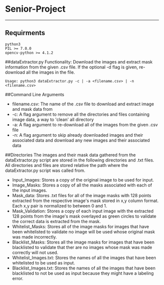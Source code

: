 # Senior-Project
***
## Requirments
```
python3
PIL >= 7.0.0
opencv-python >= 4.1.2
```

##dataExtractor.py
Functionality: Download the images and extract mask information from the given .csv file. If the optional -d flag is given, re-download all the images in the file.
```
Usage: python3 dataExtractor.py -c | -a <filename.csv> | -n <filename.csv>
``` 

##Command Line Arguments
* filename.csv: The name of the .csv file to download and extract image and mask data from
* -c: A flag argument to remove all the directories and files containing image data, a way to 'clean' all directory
* -a: A flag argument to re-download all of the images from the given .csv file
* -n: A flag argument to skip already downloaded images and their associated data and download any new images and their associated data

##Directories
The images and their mask data gathered from the dataExtractor.py script are stored in the following directories and .txt files. All directories and files are stored relative the path where the dataExtractor.py script was called from.
* Input_Images: Stores a copy of the original image to be used for input.
* Image_Masks: Stores a copy of all the masks associated with each of the input images.
* Mask_data: Stores .txt files for all of the image masks with 128 points extracted from the respective image's mask stored in x,y column format. Each x,y pair is normalized to between 0 and 1.
* Mask_Validation: Stores a copy of each input image with the extracted 128 points from the image's mask overlayed as green circles to validate the correct data is extracted from the mask.
* Whitelist_Masks: Stores all of the image masks for images that have been whitelisted to validate no image will be used whose original mask was made incorrectly.
* Blacklist_Masks: Stores all the image masks for images that have been blacklisted to validate that ther are no images whose mask was made correctly will not used.
* Whitelist_Images.txt: Stores the names of all the images that have been whitelisted to be used as input.
* Blacklist_Images.txt: Stores the names of all the images that have been blacklisted to not be used as input because they might have a labeling error.
